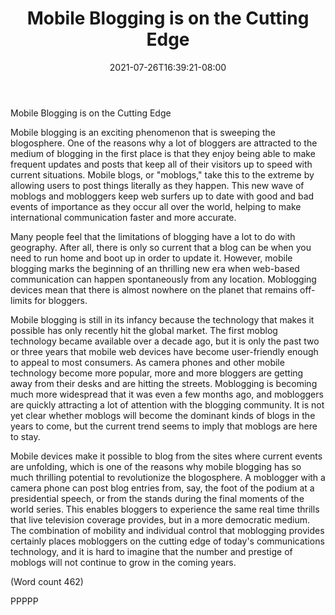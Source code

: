 ﻿---
title: "Mobile Blogging is on the Cutting Edge"
date: 2021-07-26T16:39:21-08:00
description: "Blogging Tips for Web Success"
featured_image: "/images/Blogging.jpg"
tags: ["Blogging"]
---

Mobile Blogging is on the Cutting Edge 

Mobile blogging is an exciting phenomenon that is
sweeping the blogosphere. One of the reasons why a lot
of bloggers are attracted to the medium of blogging in
the first place is that they enjoy being able to make
frequent updates and posts that keep all of their visitors
up to speed with current situations. Mobile blogs, or
"moblogs," take this to the extreme by allowing users to
post things literally as they happen. This new wave of
moblogs and mobloggers keep web surfers up to date
with good and bad events of importance as they occur
all over the world, helping to make international
communication faster and more accurate. 

Many people feel that the limitations of blogging have a
lot to do with geography. After all, there is only so
current that a blog can be when you need to run home
and boot up in order to update it. However, mobile
blogging marks the beginning of an thrilling new era
when web-based communication can happen
spontaneously from any location. Moblogging devices
mean that there is almost nowhere on the planet that
remains off-limits for bloggers. 

Mobile blogging is still in its infancy because the
technology that makes it possible has only recently hit
the global market. The first moblog technology became
available over a decade ago, but it is only the past two
or three years that mobile web devices have become
user-friendly enough to appeal to most consumers. As
camera phones and other mobile technology become
more popular, more and more bloggers are getting away
from their desks and are hitting the streets. Moblogging
is becoming much more widespread that it was even a
few months ago, and mobloggers are quickly attracting
a lot of attention with the blogging community. It is not
yet clear whether moblogs will become the dominant
kinds of blogs in the years to come, but the current
trend seems to imply that moblogs are here to stay. 

Mobile devices make it possible to blog from the sites
where current events are unfolding, which is one of the
reasons why mobile blogging has so much thrilling
potential to revolutionize the blogosphere. A moblogger
with a camera phone can post blog entries from, say, the
foot of the podium at a presidential speech, or from the
stands during the final moments of the world series.
This enables bloggers to experience the same real time
thrills that live television coverage provides, but in a
more democratic medium. The combination of mobility
and individual control that moblogging provides
certainly places mobloggers on the cutting edge of
today's communications technology, and it is hard to
imagine that the number and prestige of moblogs will
not continue to grow in the coming years. 
                              
(Word count 462)

PPPPP
